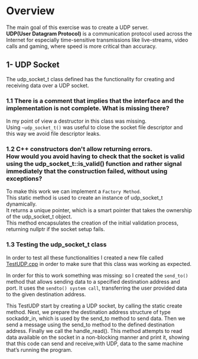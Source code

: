 # Overview

The main goal of this exercise was to create a UDP server.<br />
**UDP(User Datagram Protocol)** is a communication protocol used across the Internet for especially time-sensitive transmissions like live-streams, video calls and gaming, where speed is more critical than accuracy.

## 1- UDP Socket

The udp_socket_t class defined has the functionality for creating and receiving data over a UDP socket.

### 1.1 There is a comment that implies that the interface and the implementation is not complete. What is missing there?

In my point of view a destructor in this class was missing.<br />
Using `~udp_socket_t()` was useful to close the socket file descriptor and this way we avoid file descriptor leaks.

### 1.2 C++ constructors don't allow returning errors.<br />How would you avoid having to check that the socket is valid using the udp_socket_t::is_valid() function and rather signal immediately that the construction failed, without using exceptions?

To make this work we can implement a `Factory Method`.<br />This static method is used to create an instance of udp_socket_t dynamically.<br />It returns a unique pointer, which is a smart pointer that takes the ownership of the udp_socket_t object.<br />
This method encapsulates the creation of the initial validation process, returning nullptr if the socket setup fails.

### 1.3 Testing the udp_socket_t class

In order to test all these functionalities I created a new file called [TestUDP.cpp](https://github.com/RafaSoares1/bisect/blob/main/cpp-challenge-main/demo/TestUDP.cpp) in order to make sure that this class was working as expected.

In order for this to work something was missing: so I created the `send_to()` method that allows sending data to a specified destination address and port. It uses the `sendto() system call`, transferring the user provided data to the given destination address.

This TestUDP start by creating a UDP socket, by calling the static create method.
Next, we prepare the destination address structure of type sockaddr_in, which is used by the send_to method to send data. 
Then we send a message using the send_to method to the defined destination address.
Finally we call the handle_read(). This method attempts to read data available on the socket in a non-blocking manner and print it, showing that this code can send and receive,with UDP, data to the same machine that’s running the program. 
